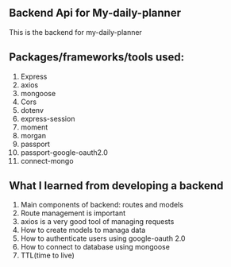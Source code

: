 ## Backend Api for My-daily-planner

This is the backend for my-daily-planner

## Packages/frameworks/tools used:

1. Express
2. axios
3. mongoose
4. Cors
5. dotenv
6. express-session
7. moment
8. morgan
9. passport
10. passport-google-oauth2.0 
11. connect-mongo


## What I learned from developing a backend
1. Main components of backend: routes and models
2. Route management is important
3. axios is a very good tool of managing requests
4. How to create models to managa data
5. How to authenticate users using google-oauth 2.0
6. How to connect to database using mongoose
7. TTL(time to live)